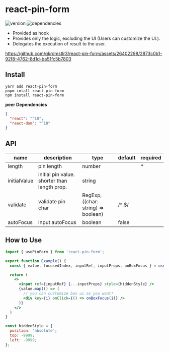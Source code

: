 # react-pin-form

![version](https://img.shields.io/npm/v/react-pin-form)
![dependencies](https://img.shields.io/badge/dependencies-none-success)

- Provided as hook
- Provides only the logic, excluding the UI (Users can customize the UI.).
- Delegates the execution of result to the user.

https://github.com/qkrdmstlr3/react-pin-form/assets/26402298/2873c0b1-92f8-4762-8d1d-ba51fc5b7803

## Install

```
yarn add react-pin-form
pnpm intall react-pin-form
npm install react-pin-form
```

**peer Dependencies**

```json
{
  "react": "^18",
  "react-dom": "^18"
}
```

## API

| name         | description                                  | type                                | default | required |
| ------------ | -------------------------------------------- | ----------------------------------- | ------- | -------- |
| length       | pin length                                   | number                              |         | \*       |
| initialValue | initial pin value. shorter than length prop. | string                              |         |          |
| validate     | validate pin char                            | RegExp, ((char: string) => boolean) | /^.$/   |          |
| autoFocus    | input autoFocus                              | boolean                             | false   |          |

## How to Use

```jsx
import { usePinForm } from 'react-pin-form';

export function Example() {
  const { value, focusedIndex, inputRef, inputProps, onBoxFocus } = usePinForm({ length: 6, autoFocus: true });

  return (
    <>
      <input ref={inputRef} {...inputProps} style={hiddenStyle} />
      {value.map(() => (
        // you can customize box ui as you want!
        <div key={i} onClick={() => onBoxFocus(i)} />
      )}
    </>
  )
}

const hiddenStyle = {
  position: 'absolute';
  top: -9999;
  left: -9999;
};
```
